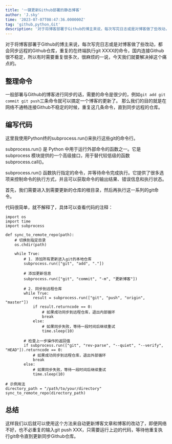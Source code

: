 ```yaml
---
title: '一键更新Github部署的静态博客'
author: 'J.sky'
time: '2023-07-07T08:47:36.000000Z'
tag: 'github,python,Git'
description: '对于将博客部署于Github的博主来说，每次写完日志或是对博客做了些改动，都会同步远程的Github仓库，重复的在终端执行git XXXX的命令，国内连接Github很不稳定，所以有时需要重复很多次，很麻烦的一说，今天我们就要解决掉这个痛点的。'
---
```

对于将博客部署于Github的博主来说，每次写完日志或是对博客做了些改动，都会同步远程的Github仓库，重复的在终端执行git XXXX的命令，国内连接Github很不稳定，所以有时需要重复很多次，很麻烦的一说，今天我们就要解决掉这个痛点的。

## 整理命令

一般部署与Github的博客进行同步的话，需要的命令是很少的，例如`git add git commit git push`三条命令就可以搞定一个博客的更新了。
那么我们的目的就是在网络不通畅连接Github不稳定的时候，重复这几条命令，直到同步远程的仓库。

## 编写代码

这里我使用Python终的subprocess.run()来执行这些git的命令行。

subprocess.run() 是 Python 中用于运行外部命令的函数之一。它是 subprocess 模块提供的一个高级接口，用于替代较低级的函数 subprocess.call()。

subprocess.run() 函数执行指定的命令，并等待命令完成执行。它提供了很多选项来控制命令的执行方式，并且可以获取命令的输出结果、错误信息和执行状态。

首先，我们需要进入到需要更新的仓库的根目录，然后再执行这一系列的git命令。

代码很简单，就不解释了，具体可以查看代码的注释：

    import os
    import time
    import subprocess

    def sync_to_remote_repo(path):
        # 切换到指定目录
        os.chdir(path)

        while True:
            # 1. 添加所有更新进入git的本地仓库
            subprocess.run(["git", "add", "."])

            # 添加更新信息
            subprocess.run(["git", "commit", "-m", "更新博客"])

            # 2. 同步到远程仓库
            while True:
                result = subprocess.run(["git", "push", "origin", "master"])
                if result.returncode == 0:
                    # 如果成功同步到远程仓库，退出内部循环
                    break
                else:
                    # 如果同步失败，等待一段时间后继续重试
                    time.sleep(10)

            # 检查上一步操作的返回值
            if subprocess.run(["git", "rev-parse", "--quiet", "--verify", "HEAD"]).returncode == 0:
                # 如果成功同步到远程仓库，退出外部循环
                break
            else:
                # 如果同步失败，等待一段时间后继续重试
                time.sleep(10)

    # 示例用法
    directory_path = "/path/to/your/directory"
    sync_to_remote_repo(directory_path)



## 总结

这样我们以后就可以使用这个方法来自动更新博客文章和博客的改动了，即便网络不好，也不必重复的输入git push XXX，只需要运行上边的代码，等待他重复执行git命令直到更新同步Github仓库。